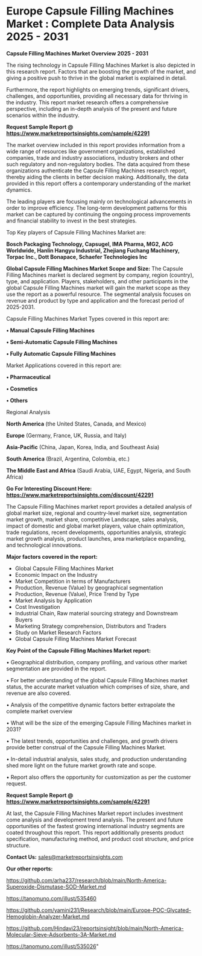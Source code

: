 # Europe Capsule Filling Machines Market : Complete Data Analysis 2025 - 2031

<Strong> Capsule Filling Machines Market Overview 2025 - 2031</strong>

The rising technology in Capsule Filling Machines Market is also depicted in this research report. Factors that are boosting the growth of the market, and giving a positive push to thrive in the global market is explained in detail.

Furthermore, the report highlights on emerging trends, significant drivers, challenges, and opportunities, providing all necessary data for thriving in the industry. This report market research offers a comprehensive perspective, including an in-depth analysis of the present and future scenarios within the industry.

<strong>Request Sample Report @ <a href=https://www.marketreportsinsights.com/sample/42291>https://www.marketreportsinsights.com/sample/42291</a></strong>

The market overview included in this report provides information from a wide range of resources like government organizations, established companies, trade and industry associations, industry brokers and other such regulatory and non-regulatory bodies. The data acquired from these organizations authenticate the Capsule Filling Machines research report, thereby aiding the clients in better decision making. Additionally, the data provided in this report offers a contemporary understanding of the market dynamics.

The leading players are focusing mainly on technological advancements in order to improve efficiency. The long-term development patterns for this market can be captured by continuing the ongoing process improvements and financial stability to invest in the best strategies.

Top Key players of Capsule Filling Machines Market are:

<strong>Bosch Packaging Technology, Capsugel, IMA Pharma, MG2, ACG Worldwide, Hanlin Hangyu Industrial, Zhejiang Fuchang Machinery, Torpac Inc., Dott Bonapace, Schaefer Technologies Inc</strong>

<strong><b>Global Capsule Filling Machines Market Scope and Size:</b></strong>
The Capsule Filling Machines market is declared segment by company, region (country), type, and application. Players, stakeholders, and other participants in the global Capsule Filling Machines market will gain the market scope as they use the report as a powerful resource. The segmental analysis focuses on revenue and product by type and application and the forecast period of 2025-2031.

Capsule Filling Machines Market Types covered in this report are:

<strong>•  Manual Capsule Filling Machines

•  Semi-Automatic Capsule Filling Machines

•  Fully Automatic Capsule Filling Machines</strong>

Market Applications covered in this report are:

<strong>•  Pharmaceutical

•  Cosmetics

•  Others</strong> 

Regional Analysis

<strong>North America</strong> (the United States, Canada, and Mexico)

<strong>Europe</strong> (Germany, France, UK, Russia, and Italy)

<strong>Asia-Pacific</strong> (China, Japan, Korea, India, and Southeast Asia)

<strong>South America</strong> (Brazil, Argentina, Colombia, etc.)

<strong>The Middle East and Africa</strong> (Saudi Arabia, UAE, Egypt, Nigeria, and South Africa)

<strong>Go For Interesting Discount Here: <a href=https://www.marketreportsinsights.com/discount/42291>https://www.marketreportsinsights.com/discount/42291</a></strong>

The Capsule Filling Machines market report provides a detailed analysis of global market size, regional and country-level market size, segmentation market growth, market share, competitive Landscape, sales analysis, impact of domestic and global market players, value chain optimization, trade regulations, recent developments, opportunities analysis, strategic market growth analysis, product launches, area marketplace expanding, and technological innovations.

<strong><b>Major factors covered in the report:</b></strong>
<ul>
  <li>Global Capsule Filling Machines Market </li>
  <li>Economic Impact on the Industry</li>
  <li>Market Competition in terms of Manufacturers</li>
  <li>Production, Revenue (Value) by geographical segmentation</li>
  <li>Production, Revenue (Value), Price Trend by Type</li>
  <li>Market Analysis by Application</li>
  <li>Cost Investigation</li>
  <li>Industrial Chain, Raw material sourcing strategy and Downstream Buyers</li>
  <li>Marketing Strategy comprehension, Distributors and Traders</li>
  <li>Study on Market Research Factors</li>
  <li>Global Capsule Filling Machines Market Forecast</li>
</ul>

<strong><b>Key Point of the Capsule Filling Machines Market report:</b></strong>

• Geographical distribution, company profiling, and various other market segmentation are provided in the report.

• For better understanding of the global Capsule Filling Machines market status, the accurate market valuation which comprises of size, share, and revenue are also covered.

• Analysis of the competitive dynamic factors better extrapolate the complete market overview

• What will be the size of the emerging Capsule Filling Machines market in 2031?

• The latest trends, opportunities and challenges, and growth drivers provide better construal of the Capsule Filling Machines Market.

• In-detail industrial analysis, sales study, and production understanding shed more light on the future market growth rate and scope.

• Report also offers the opportunity for customization as per the customer request.

<strong>Request Sample Report @ <a href=https://www.marketreportsinsights.com/sample/42291>https://www.marketreportsinsights.com/sample/42291</a></strong>

At last, the Capsule Filling Machines Market report includes investment come analysis and development trend analysis. The present and future opportunities of the fastest growing international industry segments are coated throughout this report. This report additionally presents product specification, manufacturing method, and product cost structure, and price structure.

<strong>Contact Us:</strong>
sales@marketreportsinsights.com

<strong>Our other reports:</strong>

<a href=https://github.com/arha237/research/blob/main/North-America-Superoxide-Dismutase-SOD-Market.md>https://github.com/arha237/research/blob/main/North-America-Superoxide-Dismutase-SOD-Market.md</a>

<a href=https://tanomuno.com/illust/535460>https://tanomuno.com/illust/535460</a>

<a href=https://github.com/yamini231/Research/blob/main/Europe-POC-Glycated-Hemoglobin-Analyzer-Market.md>https://github.com/yamini231/Research/blob/main/Europe-POC-Glycated-Hemoglobin-Analyzer-Market.md</a>

<a href=https://github.com/Hindavi23/reportsinsight/blob/main/North-America-Molecular-Sieve-Adsorbents-3A-Market.md>https://github.com/Hindavi23/reportsinsight/blob/main/North-America-Molecular-Sieve-Adsorbents-3A-Market.md</a>

<a href=https://tanomuno.com/illust/535026>https://tanomuno.com/illust/535026</a>"
